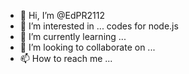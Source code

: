 - 👋 Hi, I’m @EdPR2112
- 👀 I’m interested in ... codes for node.js 
- 🌱 I’m currently learning ...
- 💞️ I’m looking to collaborate on ...
- 📫 How to reach me ...

<!---
EdPR2112/EdPR2112 is a ✨ special ✨ repository because its `README.md` (this file) appears on your GitHub profile.
You can click the Preview link to take a look at your changes.
--->
